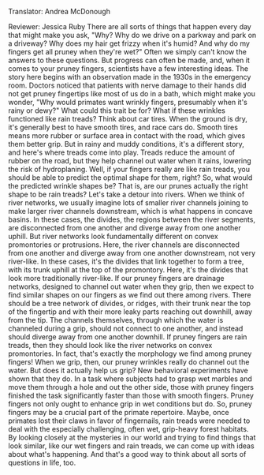 

Translator: Andrea McDonough

Reviewer: Jessica Ruby
There are all sorts of things
that happen every day
that might make you ask,
&quot;Why?
Why do we drive on a parkway
and park on a driveway?
Why does my hair get frizzy when it&#39;s humid?
And why do my fingers get all pruney when they&#39;re wet?&quot;
Often we simply can&#39;t know the answers to these questions.
But progress can often be made,
and, when it comes to your pruney fingers,
scientists have a few interesting ideas.
The story here begins with an observation
made in the 1930s in the emergency room.
Doctors noticed that patients
with nerve damage to their hands
did not get pruney fingertips
like most of us do in a bath,
which might make you wonder,
&quot;Why would primates want wrinkly fingers,
presumably when it&#39;s rainy or dewy?&quot;
What could this trait be for?
What if these wrinkles functioned like rain treads?
Think about car tires.
When the ground is dry,
it&#39;s generally best to have smooth tires,
and race cars do.
Smooth tires means more rubber
or surface area in contact with the road,
which gives them better grip.
But in rainy and muddy conditions,
it&#39;s a different story,
and here&#39;s where treads come into play.
Treads reduce the amount of rubber on the road,
but they help channel out water when it rains,
lowering the risk of hydroplaning.
Well, if your fingers really are like rain treads,
you should be able to predict
the optimal shape for them, right?
So, what would the predicted wrinkle shapes be?
That is, are our prunes actually the right shape
to be rain treads?
Let&#39;s take a detour into rivers.
When we think of river networks,
we usually imagine lots of smaller river channels
joining to make larger river channels downstream,
which is what happens in concave basins.
In these cases, the divides,
the regions between the river segments,
are disconnected from one another
and diverge away from one another uphill.
But river networks look fundamentally different
on convex promontories or protrusions.
Here, the river channels are disconnected from one another
and diverge away from one another downstream,
not very river-like.
In these cases, it&#39;s the divides
that link together to form a tree,
with its trunk uphill at the top of the promontory.
Here, it&#39;s the divides that look more traditionally river-like.
If our pruney fingers are drainage networks,
designed to channel out water when they grip,
then we expect to find similar shapes on our fingers
as we find out there among rivers.
There should be a tree network of divides,
or ridges, with their trunk near the top of the fingertip
and with their more leaky parts
reaching out downhill, away from the tip.
The channels themselves,
through which the water is channeled during a grip,
should not connect to one another,
and instead should diverge away from one another downhill.
If pruney fingers are rain treads,
then they should look like the river networks
on convex promontories.
In fact, that&#39;s exactly the morphology
we find among pruney fingers!
When we grip, then,
our pruney wrinkles really do channel out the water.
But does it actually help us grip?
New behavioral experiments have shown that they do.
In a task where subjects had to grasp wet marbles
and move them through a hole and out the other side,
those with pruney fingers finished the task
significantly faster than those with smooth fingers.
Pruney fingers not only ought to enhance grip in wet conditions
but do.
So, pruney fingers may be a crucial part
of the primate repertoire.
Maybe, once primates lost their claws
in favor of fingernails,
rain treads were needed to deal
with the especially challenging,
often wet, grip-heavy forest habitats.
By looking closely at the mysteries in our world
and trying to find things that look similar,
like our wet fingers and rain treads,
we can come up with ideas about what&#39;s happening.
And that&#39;s a good way to think about
all sorts of questions in life, too.
